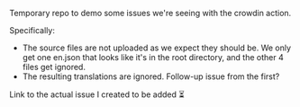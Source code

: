 Temporary repo to demo some issues we're seeing with the crowdin action. 

Specifically: 
- The source files are not uploaded as we expect they should be. We only get one en.json that looks like it's in the root directory, and the other 4 files get ignored. 
- The resulting translations are ignored. Follow-up issue from the first?

Link to the actual issue I created to be added ⏳